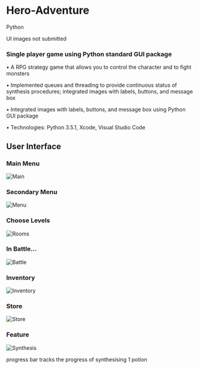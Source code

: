 # Hero-Adventure
Python

UI images not submitted

### Single player game using Python standard GUI package

•	A RPG strategy game that allows you to control the character and to fight monsters

•	Implemented queues and threading to provide continuous status of synthesis procedures; integrated images with labels, buttons, and message box

•	Integrated images with labels, buttons, and message box using Python GUI package

•	Technologies: Python 3.5.1, Xcode, Visual Studio Code
## User Interface
### Main Menu
![Main](http://f.cl.ly/items/3J210p0E1r2h1E3H0K1o/main.png)
### Secondary Menu
![Menu](http://f.cl.ly/items/171j2P2r2x2W0P1i0h0B/menu.png)
### Choose Levels
![Rooms](http://f.cl.ly/items/1B0R0L3Z452b0F162r0V/level.png)
### In Battle...
![Battle](http://f.cl.ly/items/0D0J383z443u3T0X1D3F/battle.png)
### Inventory
![Inventory](http://f.cl.ly/items/342Z2O3K422A1P200T43/info.png)
### Store
![Store](http://f.cl.ly/items/3F2J2A2N160I401l1s3z/store.png)
### Feature
![Synthesis](http://f.cl.ly/items/3r1D290L3G3D0k0I413a/synthesis.png)

progress bar tracks the progress of synthesising 1 potion
